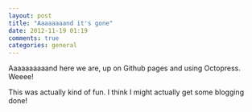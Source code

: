 ```yaml
---
layout: post
title: "Aaaaaaaand it's gone"
date: 2012-11-19 01:19
comments: true
categories: general
---
```


Aaaaaaaaaand here we are, up on Github pages and using Octopress.
Weeee!

This was actually kind of fun. I think I might actually get some
blogging done!
